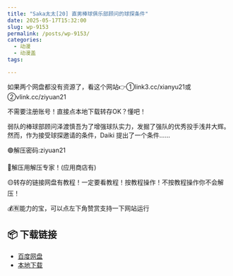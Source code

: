 ```yaml
---
title: "Saka太太[20] 直男棒球俱乐部顾问的球探条件"
date: 2025-05-17T15:32:00
slug: wp-9153
permalink: /posts/wp-9153/
categories:
  - 动漫
  - 动漫盖
tags:

---
```


如果两个网盘都没有资源了，看这个网站👉①link3.cc/xianyu21或②vlink.cc/ziyuan21

不需要注册账号！直接点本地下载转存OK？懂吧！

弱队的棒球部顾问泽渡慎吾为了增强球队实力，发掘了强队的优秀投手浅井大辉。  
然而，作为接受球探邀请的条件，Daiki 提出了一个条件……

🟢解压密码:ziyuan21

🔵解压用解压专家！(应用商店有)

🟡转存的链接网盘有教程！一定要看教程！按教程操作！不按教程操作你不会解压！

💰🈶能力的宝，可以点左下角赞赏支持一下网站运行

## 📦 下载链接
- [百度网盘](https://blziyuan21.com/pay-download/9153?key=a3dd5050cc&down_id=0)
- [本地下载](https://blziyuan21.com/pay-download/9153?key=a3dd5050cc&down_id=1)

